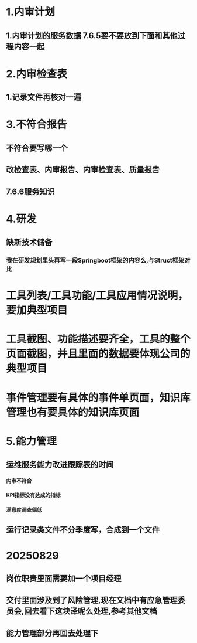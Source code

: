 # 1.内审计划
##  1.内审计划的服务数据 7.6.5要不要放到下面和其他过程内容一起

# 2.内审检查表
##  1.记录文件再核对一遍
# 3.不符合报告
## 不符合要写哪一个
## 改检查表、内审报告、内审检查表、质量报告
## 7.6.6服务知识



# 4.研发
## 缺新技术储备
### 我在研发规划里头再写一段Springboot框架的内容么,与Struct框架对比



# 工具列表/工具功能/工具应用情况说明，要加典型项目
# 工具截图、功能描述要齐全，工具的整个页面截图，并且里面的数据要体现公司的典型项目
# 事件管理要有具体的事件单页面，知识库管理也有要具体的知识库页面

# 5.能力管理

## 运维服务能力改进跟踪表的时间
#### 内审不符合
#### KPI指标没有达成的指标
#### 满意度调查偏低





## 运行记录类文件不分季度写，合成到一个文件




# 20250829
##  岗位职责里面需要加一个项目经理
## 交付里面涉及到了风险管理,现在文档中有应急管理委员会,回去看下这块泽呢么处理,参考其他文档
## 能力管理部分再回去处理下



